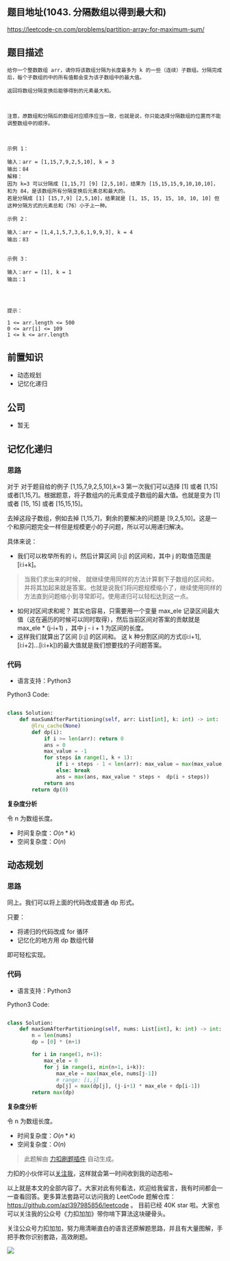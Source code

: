 ## 题目地址(1043. 分隔数组以得到最大和)

https://leetcode-cn.com/problems/partition-array-for-maximum-sum/

## 题目描述

```
给你一个整数数组 arr，请你将该数组分隔为长度最多为 k 的一些（连续）子数组。分隔完成后，每个子数组的中的所有值都会变为该子数组中的最大值。

返回将数组分隔变换后能够得到的元素最大和。

 

注意，原数组和分隔后的数组对应顺序应当一致，也就是说，你只能选择分隔数组的位置而不能调整数组中的顺序。

 

示例 1：

输入：arr = [1,15,7,9,2,5,10], k = 3
输出：84
解释：
因为 k=3 可以分隔成 [1,15,7] [9] [2,5,10]，结果为 [15,15,15,9,10,10,10]，和为 84，是该数组所有分隔变换后元素总和最大的。
若是分隔成 [1] [15,7,9] [2,5,10]，结果就是 [1, 15, 15, 15, 10, 10, 10] 但这种分隔方式的元素总和（76）小于上一种。

示例 2：

输入：arr = [1,4,1,5,7,3,6,1,9,9,3], k = 4
输出：83


示例 3：

输入：arr = [1], k = 1
输出：1


 

提示：

1 <= arr.length <= 500
0 <= arr[i] <= 109
1 <= k <= arr.length
```

## 前置知识

- 动态规划
- 记忆化递归

## 公司

- 暂无

## 记忆化递归

### 思路

对于 对于题目给的例子 [1,15,7,9,2,5,10],k=3 第一次我们可以选择 [1] 或者 [1,15] 或者[1,15,7]。根据题意，将子数组内的元素变成子数组的最大值。也就是变为 [1] 或者 [15, 15] 或者 [15,15,15]。

去掉这段子数组，例如去掉 [1,15,7]，剩余的要解决的问题是 [9,2,5,10]。这是一个和原问题完全一样但是规模更小的子问题，所以可以用递归解决。

具体来说：

- 我们可以枚举所有的 i，然后计算区间 [i:j] 的区间和，其中 j 的取值范围是 [i:i+k]。

> 当我们求出来的时候， 就继续使用同样的方法计算剩下子数组的区间和，并将其加起来就是答案。也就是说我们将问题规模缩小了，继续使用同样的方法直到问题缩小到寻常即可。使用递归可以轻松达到这一点。
- 如何对区间求和呢？ 其实也容易，只需要用一个变量 max_ele 记录区间最大值（这在遍历的时候可以同时取得），然后当前区间对答案的贡献就是 max_ele \* (j-i+1) ，其中 j - i + 1 为区间的长度。
- 这样我们就算出了区间 [i:j] 的区间和。 这 k 种分割区间的方式([i:i+1], [i:i+2]...[i:i+k])的最大值就是我们想要找的子问题答案。

### 代码

- 语言支持：Python3

Python3 Code:

```python

class Solution:
    def maxSumAfterPartitioning(self, arr: List[int], k: int) -> int:
        @lru_cache(None)
        def dp(i):
            if i >= len(arr): return 0
            ans = 0
            max_value = -1
            for steps in range(1, k + 1):
                if i + steps - 1 < len(arr): max_value = max(max_value, arr[i + steps - 1])
                else: break
                ans = max(ans, max_value * steps +  dp(i + steps))
            return ans
        return dp(0)

```

**复杂度分析**

令 n 为数组长度。

- 时间复杂度：$O(n * k)$
- 空间复杂度：$O(n)$

## 动态规划

### 思路

同上。我们可以将上面的代码改成普通 dp 形式。

只要：

- 将递归的代码改成 for 循环
- 记忆化的地方用 dp 数组代替

即可轻松实现。

### 代码

- 语言支持：Python3

Python3 Code:

```python

class Solution:
    def maxSumAfterPartitioning(self, nums: List[int], k: int) -> int:
        n = len(nums)
        dp = [0] * (n+1)

        for i in range(1, n+1):
            max_ele = 0
            for j in range(i, min(n+1, i+k)):
                max_ele = max(max_ele, nums[j-1])
                # range: [i,j]
                dp[j] = max(dp[j], (j-i+1) * max_ele + dp[i-1])
        return max(dp)

```

**复杂度分析**

令 n 为数组长度。

- 时间复杂度：$O(n * k)$
- 空间复杂度：$O(n)$

> 此题解由 [力扣刷题插件](https://leetcode-pp.github.io/leetcode-cheat/?tab=solution-template) 自动生成。

力扣的小伙伴可以[关注我](https://leetcode-cn.com/u/fe-lucifer/)，这样就会第一时间收到我的动态啦~

以上就是本文的全部内容了。大家对此有何看法，欢迎给我留言，我有时间都会一一查看回答。更多算法套路可以访问我的 LeetCode 题解仓库：https://github.com/azl397985856/leetcode 。 目前已经 40K star 啦。大家也可以关注我的公众号《力扣加加》带你啃下算法这块硬骨头。

关注公众号力扣加加，努力用清晰直白的语言还原解题思路，并且有大量图解，手把手教你识别套路，高效刷题。

![](https://p.ipic.vip/bx53fq.jpg)
